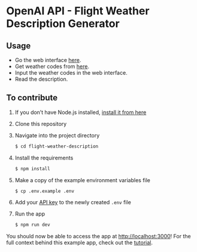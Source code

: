 # OpenAI API - Flight Weather Description Generator

## Usage

- Go the web interface [here](). 
- Get weather codes from [here](https://flightplanning.navcanada.ca/cgi-bin/Fore-obs/metar.cgi). 
- Input the weather codes in the web interface. 
- Read the description. 

## To contribute

1. If you don’t have Node.js installed, [install it from here](https://nodejs.org/en/)

2. Clone this repository

3. Navigate into the project directory

   ```bash
   $ cd flight-weather-description
   ```

4. Install the requirements

   ```bash
   $ npm install
   ```

5. Make a copy of the example environment variables file

   ```bash
   $ cp .env.example .env
   ```

6. Add your [API key](https://beta.openai.com/account/api-keys) to the newly created `.env` file

7. Run the app

   ```bash
   $ npm run dev
   ```

You should now be able to access the app at [http://localhost:3000](http://localhost:3000)! For the full context behind this example app, check out the [tutorial](https://beta.openai.com/docs/quickstart).
